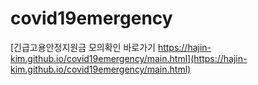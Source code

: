 # covid19emergency

[긴급고용안정지원금 모의확인 바로가기 https://hajin-kim.github.io/covid19emergency/main.html](https://hajin-kim.github.io/covid19emergency/main.html)
